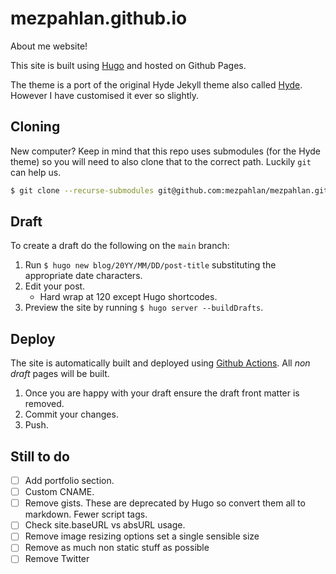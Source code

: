 # mezpahlan.github.io

About me website!

This site is built using [Hugo](https://gohugo.io/) and hosted on Github Pages. 

The theme is a port of the original Hyde Jekyll theme also called [Hyde](https://github.com/spf13/hyde/). However I have
customised it ever so slightly.

## Cloning

New computer? Keep in mind that this repo uses submodules (for the Hyde theme) so you will need to also clone that to
the correct path. Luckily `git` can help us.

```bash
$ git clone --recurse-submodules git@github.com:mezpahlan/mezpahlan.github.io.git
```

## Draft

To create a draft do the following on the `main` branch:

1. Run `$ hugo new blog/20YY/MM/DD/post-title` substituting the appropriate date characters.
2. Edit your post.
    - Hard wrap at 120 except Hugo shortcodes.
3. Preview the site by running `$ hugo server --buildDrafts`.

## Deploy

The site is automatically built and deployed using [Github Actions](/.github/workflows/hugo.yml). All _non draft_ pages
will be built.

1. Once you are happy with your draft ensure the draft front matter is removed.
2. Commit your changes.
3. Push.

## Still to do

- [ ] Add portfolio section.
- [ ] Custom CNAME.
- [ ] Remove gists. These are deprecated by Hugo so convert them all to markdown. Fewer script tags.
- [ ] Check site.baseURL vs absURL usage.
- [ ] Remove image resizing options set a single sensible size
- [ ] Remove as much non static stuff as possible
- [ ] Remove Twitter
